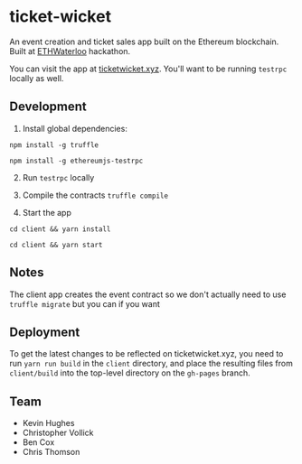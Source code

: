 ticket-wicket
=============

An event creation and ticket sales app built on the Ethereum blockchain. Built at [ETHWaterloo](https://ethwaterloo.com/) hackathon.

You can visit the app at [ticketwicket.xyz](https://ticketwicket.xyz). You'll want to be running `testrpc` locally as well.

## Development

1. Install global dependencies:

  `npm install -g truffle`

  `npm install -g ethereumjs-testrpc`

2. Run `testrpc` locally

3. Compile the contracts `truffle compile`

4. Start the app

  `cd client && yarn install`

  `cd client && yarn start`

## Notes

The client app creates the event contract so we don't actually need to use `truffle migrate` but you can if you want

## Deployment

To get the latest changes to be reflected on ticketwicket.xyz, you need to run `yarn run build` in the `client` directory,
and place the resulting files from `client/build` into the top-level directory on the `gh-pages` branch.

## Team

* Kevin Hughes
* Christopher Vollick
* Ben Cox
* Chris Thomson
